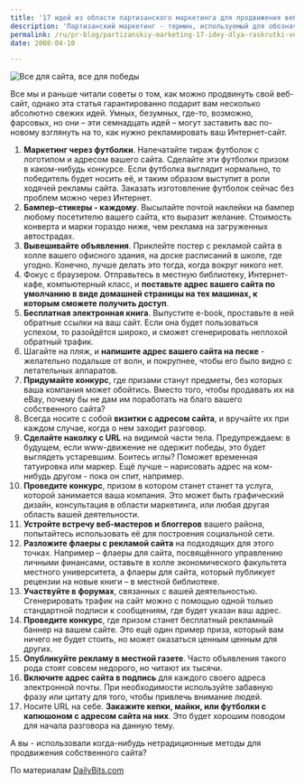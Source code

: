 ```yaml
---
title: '17 идей из области партизанского маркетинга для продвижения веб-сайта компании'
description: 'Партизанский маркетинг - термин, используемый для обозначения нетрадиционной маркетинговой тактики, особенно той, что имеет низкий уровень затрат, или не стоит ничего вообще.'
permalink: /ru/pr-blog/partizanskiy-marketing-17-idey-dlya-raskrutki-veb-sayta
date: 2008-04-10

---
```


<img src="{{ site.assets }}/upload/xxx.jpg" alt="Все для сайта, все для победы">
<p>Все мы и раньше читали советы о том, как можно продвинуть свой веб-сайт, однако эта статья гарантированно подарит вам несколько абсолютно свежих идей. Умных, безумных, где-то, возможно, фарсовых, но они – эти семнадцать идей – могут заставить вас по-новому взглянуть на то, как нужно рекламировать ваш Интернет-сайт.</p>
<ol>
<li><strong>Маркетинг через футболки</strong>. Напечатайте тираж футболок с логотипом и адресом вашего сайта. Сделайте эти футболки призом в каком-нибудь конкурсе. Если футболка выглядит нормально, то победитель будет носить её, и таким образом выступит в роли ходячей рекламы сайта. Заказать изготовление футболок сейчас без проблем можно через Интернет.</li>
<li><strong>Бампер-стикеры - каждому</strong>. Высылайте почтой наклейки на бампер любому посетителю вашего сайта, кто выразит желание. Стоимость конверта и марки гораздо ниже, чем реклама на загруженных автострадах.</li>
<li><strong>Вывешивайте объявления</strong>. Приклейте постер с рекламой сайта в холле вашего офисного здания, на доске расписаний в школе, где угодно. Конечно, лучше делать это тогда, когда вокруг никого нет.</li>
<li>Фокус с браузером. Отправьтесь в местную библиотеку, Интернет-кафе, компьютерный класс, и <strong>поставьте адрес вашего сайта по умолчанию в виде домашней страницы на тех машинах, к которым сможете получить доступ</strong>.</li>
<li><strong>Бесплатная электронная книга</strong>. Выпустите e-book, проставьте в ней обратные ссылки на ваш сайт. Если она будет пользоваться успехом, то разойдётся широко, и сможет сгенерировать неплохой обратный трафик.</li>
<li>Шагайте на пляж, и <strong>напишите адрес вашего сайта на песке</strong> - желательно подальше от волн, и покрупнее, чтобы его было видно с летательных аппаратов.</li>
<li><strong>Придумайте конкурс</strong>, где призами станут предметы, без которых ваша компания может обойтись. Вместо того, чтобы продавать их на eBay, почему бы не дам им поработать на благо вашего собственного сайта?</li>
<li>Всегда носите с собой <strong>визитки с адресом сайта</strong>, и вручайте их при каждом случае, когда о нем заходит разговор.</li>
<li><strong>Сделайте наколку с URL</strong> на видимой части тела. Предупреждаем: в будущем, если www-движение не одержит победы, это будет выглядеть устаревшим. Боитесь иглы? Поможет временная татуировка или маркер. Ещё лучше – нарисовать адрес на ком-нибудь другом - пока он спит, например.</li>
<li><strong>Проведите конкурс</strong>, призом в котором станет станет та услуга, которой занимается ваша компания. Это может быть графический дизайн, консультация в области маркетинга, или любая другая область вашей деятельности.</li>
<li><strong>Устройте встречу веб-мастеров и блоггеров</strong> вашего района, попытайтесь использовать её для построения социальной сети.</li>
<li><strong>Разложите флаеры с рекламой сайта</strong> на подходящих для этого точках. Например – флаеры для сайта, посвящённого управлению личными финансами, оставьте в холле экономического факультета местного университета, а флаеры для сайта, который публикует рецензии на новые книги – в местной библиотеке.</li>
<li><strong>Участвуйте в форумах</strong>, связанных с вашей деятельностью. Сгенерировать трафик на сайт можно с помощью одной только стандартной подписи к сообщениям, где будет указан ваш адрес.</li>
<li><strong>Проведите конкурс</strong>, где призом станет бесплатный рекламный баннер на вашем сайте. Это ещё один пример приза, который вам ничего не будет стоить, но может оказаться ценным ценным для других.</li>
<li><strong>Опубликуйте рекламу в местной газете</strong>. Часто объявления такого рода стоят совсем недорого, но читают их тысячи. </li>
<li><strong>Включите адрес сайта в подпись</strong> для каждого своего адреса электронной почты. При необходимости используйте забавную фразу или цитату для того, чтобы привлечь внимание людей.</li>
<li>Носите URL на себе. <strong>Закажите кепки, майки, или футболки с капюшоном с адресом сайта на них</strong>. Это будет хорошим поводом для начала разговора на данную тему.</li>
</ol>
<p>А вы - использовали когда-нибудь нетрадиционные методы для продвижения собственного сайта?</p>
<p>По материалам <a href="https://www.dailybits.com/17-guerrilla-marketing-ideas-for-your-website/" target="_blank" rel="noopener noreferrer">DailyBits.com</a></p>

